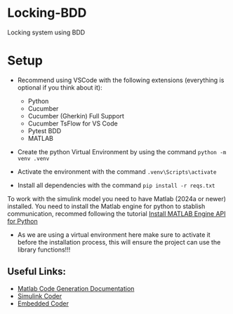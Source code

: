 # Locking-BDD
Locking system using BDD


# Setup
- Recommend using VSCode with the following extensions (everything is optional if you think about it):
    - Python
    - Cucumber
    - Cucumber (Gherkin) Full Support
    - Cucumber TsFlow for VS Code
    - Pytest BDD
    - MATLAB

- Create the python Virtual Environment by using the command `python -m venv .venv`
- Activate the environment with the command `.venv\Scripts\activate`
- Install all dependencies with the command `pip install -r reqs.txt`

To work with the simulink model you need to have Matlab (2024a or newer) installed. You need to install the Matlab engine for python to stablish communication, recommed following the tutorial [Install MATLAB Engine API for Python](https://www.mathworks.com/help/matlab/matlab_external/install-the-matlab-engine-for-python.html)
- As we are using a virtual environment here make sure to activate it before the installation process, this will ensure the project can use the library functions!!!

## Useful Links:
- [Matlab Code Generation Documentation](https://www.mathworks.com/help/overview/code-generation.html?s_tid=hc_panel)
- [Simulink Coder](https://www.mathworks.com/help/rtw/index.html?s_tid=hc_product_card)
- [Embedded Coder](https://www.mathworks.com/help/ecoder/index.html?s_tid=hc_product_card)